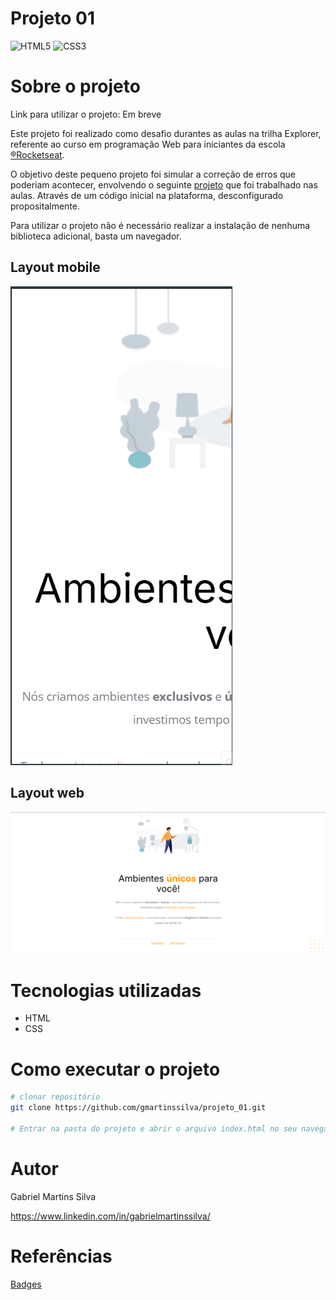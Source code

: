 # Projeto 01
![HTML5](https://img.shields.io/badge/html5-%23E34F26.svg?style=for-the-badge&logo=html5&logoColor=white)
![CSS3](https://img.shields.io/badge/css3-%231572B6.svg?style=for-the-badge&logo=css3&logoColor=white)

# Sobre o projeto

Link para utilizar o projeto: Em breve

Este projeto foi realizado como desafio durantes as aulas na trilha Explorer, referente ao curso em programação Web para iniciantes da escola [®Rocketseat](https://www.rocketseat.com.br/).

O objetivo deste pequeno projeto foi simular a correção de erros que poderiam acontecer, envolvendo o seguinte [projeto](https://github.com/gmartinssilva/projeto_01) que foi trabalhado nas aulas. Através de um código inicial na plataforma, desconfigurado propositalmente.

Para utilizar o projeto
não é necessário realizar a instalação de nenhuma biblioteca adicional, basta um navegador.

## Layout mobile
![Layout Mobile](./assets/layout-mobile.gif)

## Layout web
![Layout Web](./assets/layout-web.png)

# Tecnologias utilizadas
- HTML
- CSS

# Como executar o projeto
```bash
# clonar repositório
git clone https://github.com/gmartinssilva/projeto_01.git

# Entrar na pasta do projeto e abrir o arquivo index.html no seu navegador
```

# Autor

Gabriel Martins Silva

https://www.linkedin.com/in/gabrielmartinssilva/

# Referências

[Badges](https://github.com/Ileriayo/markdown-badges)

